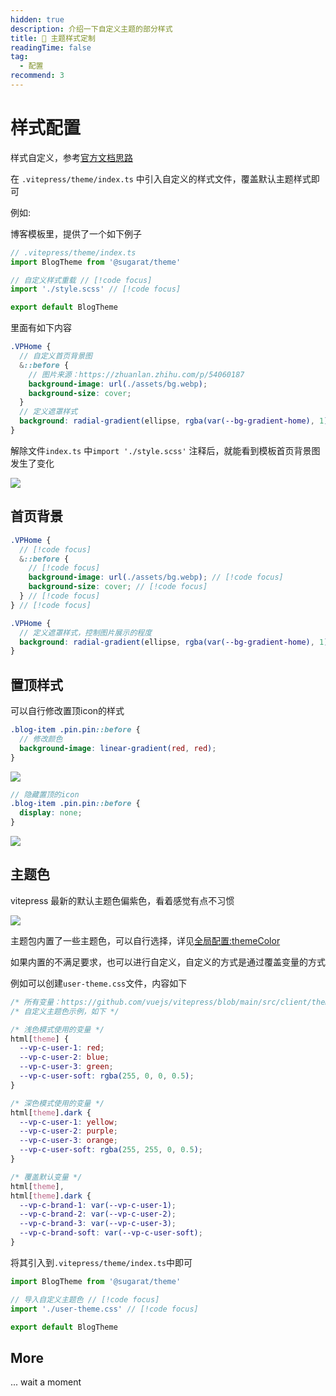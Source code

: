 ```yaml
---
hidden: true
description: 介绍一下自定义主题的部分样式
title: 🔧 主题样式定制
readingTime: false
tag:
  - 配置
recommend: 3
---
```


# 样式配置

样式自定义，参考[官方文档思路](https://vitepress.dev/guide/extending-default-theme#customizing-css)

在 `.vitepress/theme/index.ts` 中引入自定义的样式文件，覆盖默认主题样式即可

例如:

博客模板里，提供了一个如下例子

```ts
// .vitepress/theme/index.ts
import BlogTheme from '@sugarat/theme'

// 自定义样式重载 // [!code focus]
import './style.scss' // [!code focus]

export default BlogTheme
```

里面有如下内容

```scss
.VPHome {
  // 自定义首页背景图
  &::before {
    // 图片来源：https://zhuanlan.zhihu.com/p/54060187
    background-image: url(./assets/bg.webp);
    background-size: cover;
  }
  // 定义遮罩样式
  background: radial-gradient(ellipse, rgba(var(--bg-gradient-home), 1) 0%, rgba(var(--bg-gradient-home), 0) 150%);
}
```

解除文件`index.ts` 中`import './style.scss'` 注释后，就能看到模板首页背景图发生了变化

![](https://img.cdn.sugarat.top/mdImg/MTY3Njk5MTAzODkzOQ==676991038939)

## 首页背景

```scss
.VPHome {
  // [!code focus]
  &::before {
    // [!code focus]
    background-image: url(./assets/bg.webp); // [!code focus]
    background-size: cover; // [!code focus]
  } // [!code focus]
} // [!code focus]

.VPHome {
  // 定义遮罩样式，控制图片展示的程度
  background: radial-gradient(ellipse, rgba(var(--bg-gradient-home), 1) 0%, rgba(var(--bg-gradient-home), 0) 150%);
}
```

## 置顶样式

可以自行修改置顶icon的样式

```scss
.blog-item .pin.pin::before {
  // 修改颜色
  background-image: linear-gradient(red, red);
}
```

![](https://img.cdn.sugarat.top/mdImg/MTY3NzA3OTExMjgxMA==677079112810)

```scss
// 隐藏置顶的icon
.blog-item .pin.pin::before {
  display: none;
}
```

![](https://img.cdn.sugarat.top/mdImg/MTY3NzA3OTIwODAzNg==677079208036)

## 主题色

vitepress 最新的默认主题色偏紫色，看着感觉有点不习惯

![](https://img.cdn.sugarat.top/mdImg/MTY5MTkyODQ0ODUzOQ==691928448539)

主题包内置了一些主题色，可以自行选择，详见[全局配置:themeColor](https://theme.sugarat.top/config/global.html#themecolor)

如果内置的不满足要求，也可以进行自定义，自定义的方式是通过覆盖变量的方式

例如可以创建`user-theme.css`文件，内容如下

```css
/* 所有变量：https://github.com/vuejs/vitepress/blob/main/src/client/theme-default/styles/vars.css */
/* 自定义主题色示例，如下 */

/* 浅色模式使用的变量 */
html[theme] {
  --vp-c-user-1: red;
  --vp-c-user-2: blue;
  --vp-c-user-3: green;
  --vp-c-user-soft: rgba(255, 0, 0, 0.5);
}

/* 深色模式使用的变量 */
html[theme].dark {
  --vp-c-user-1: yellow;
  --vp-c-user-2: purple;
  --vp-c-user-3: orange;
  --vp-c-user-soft: rgba(255, 255, 0, 0.5);
}

/* 覆盖默认变量 */
html[theme],
html[theme].dark {
  --vp-c-brand-1: var(--vp-c-user-1);
  --vp-c-brand-2: var(--vp-c-user-2);
  --vp-c-brand-3: var(--vp-c-user-3);
  --vp-c-brand-soft: var(--vp-c-user-soft);
}
```

将其引入到`.vitepress/theme/index.ts`中即可

```ts
import BlogTheme from '@sugarat/theme'

// 导入自定义主题色 // [!code focus]
import './user-theme.css' // [!code focus]

export default BlogTheme
```

## More

... wait a moment

